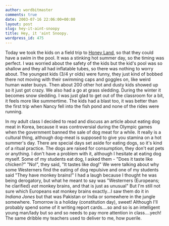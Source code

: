 ```yaml
---
author: wordbitmaster
comments: true
date: 2003-07-16 22:06:00+00:00
layout: post
slug: hey-it-aint-snoopy
title: Hey, it 'aint Snoopy.
wordpress_id: 475
---
```


Today we took the kids on a field trip to [Honey Land](http://www.dmzpaju.com/english/leisure/places/honeyland.htm), so that they could have a swim in the pool. It was a stinking hot summer day, so the timing was perfect. I was worried about the safety of the kids but the kid's pool was so shallow and they all had inflatable tubes, so there was nothing to worry about. The youngest kids (3/4 yr olds) were funny, they just kind of bobbed there not moving with their swimming caps and goggles on, like weird human water buoys. Then about 200 other hot and dusty kids showed up so it just got crazy. We also had a go at grass sledding. During the winter it becomes snow sledding. I was just glad to get out of the classroom for a bit, it feels more like summertime. The kids had a blast too, it was better than the first trip when Nancy fell into the fish pond and none of the rides were running.

In my adult class I decided to read and discuss an article about eating dog meat in Korea, because it was controversial during the Olympic games when the government banned the sale of dog meat for a while. It really is a cultural thing, although dog-meat is supposed to give you stamina on a hot summer's day. There are special days set aside for eating dogs, so it's kind of a ritual practice. The dogs are raised for consumption, they don't eat pets or anything. I don't have a problem with it, although I hesitate at eating dog myself. Some of my students eat dog, I asked them - "Does it taste like chicken?" "No!", they said, "It tastes like dog!" We were talking about why some Westerners find the eating of dog repulsive and one of my students said "They have monkey brains!" I had a laugh because I thought he was being derogatory, but what he meant to say was "Westerners (Europeans; he clarified) _eat_ monkey brains, and that is just as unusual" But I'm still not sure which Europeans eat monkey brains exactly...I saw them do it in _Indiana Jones_ but that was Pakistan or India or somewhere in the jungle somewhere. 
Tomorrow is a holiday (constitution day), sweet! Although I'll probably spend some of it writing report cards....so and so is an intelligent young man/lady but so and so needs to pay more attention in class....yech! The same dribble my teachers used to deliver to me, how puerile.
